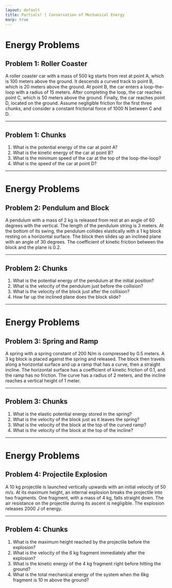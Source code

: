 ```yaml
---
layout: default
title: Partials! | Conservation of Mechanical Energy
marp: true
---
```

# Energy Problems

## Problem 1: Roller Coaster

A roller coaster car with a mass of 500 kg starts from rest at point A, which is 100 meters above the ground. It descends a curved track to point B, which is 20 meters above the ground. At point B, the car enters a loop-the-loop with a radius of 15 meters. After completing the loop, the car reaches point C, which is 50 meters above the ground. Finally, the car reaches point D, located on the ground. Assume negligible friction for the first three chunks, and consider a constant frictional force of 1000 N between C and D.

---
## Problem 1: Chunks

1.  What is the potential energy of the car at point A?
2.  What is the kinetic energy of the car at point B?
3.  What is the minimum speed of the car at the top of the loop-the-loop?
4.  What is the speed of the car at point D?

---
# Energy Problems

## Problem 2: Pendulum and Block

A pendulum with a mass of 2 kg is released from rest at an angle of 60 degrees with the vertical. The length of the pendulum string is 3 meters. At the bottom of its swing, the pendulum collides elastically with a 1 kg block resting on a horizontal surface. The block then slides up an inclined plane with an angle of 30 degrees. The coefficient of kinetic friction between the block and the plane is 0.2.

---
## Problem 2: Chunks

1.  What is the potential energy of the pendulum at the initial position?
2.  What is the velocity of the pendulum just before the collision?
3.  What is the velocity of the block just after the collision?
4.  How far up the inclined plane does the block slide?

---
# Energy Problems

## Problem 3: Spring and Ramp

A spring with a spring constant of 200 N/m is compressed by 0.5 meters. A 3 kg block is placed against the spring and released. The block then travels along a horizontal surface and up a ramp that has a curve, then a straight incline. The horizontal surface has a coefficient of kinetic friction of 0.1, and the ramp has no friction. The curve has a radius of 2 meters, and the incline reaches a vertical height of 1 meter.

---
## Problem 3: Chunks

1.  What is the elastic potential energy stored in the spring?
2.  What is the velocity of the block just as it leaves the spring?
3.  What is the velocity of the block at the top of the curved ramp?
4.  What is the velocity of the block at the top of the incline?

---
# Energy Problems

## Problem 4: Projectile Explosion

A 10 kg projectile is launched vertically upwards with an initial velocity of 50 m/s. At its maximum height, an internal explosion breaks the projectile into two fragments. One fragment, with a mass of 4 kg, falls straight down. The air resistance on the projectile during its ascent is negligible. The explosion releases 2000 J of energy.

---
## Problem 4: Chunks

1.  What is the maximum height reached by the projectile before the explosion?
2.  What is the velocity of the 6 kg fragment immediately after the explosion?
3.  What is the kinetic energy of the 4 kg fragment right before hitting the ground?
4.  What is the total mechanical energy of the system when the 6kg fragment is 10 m above the ground?
